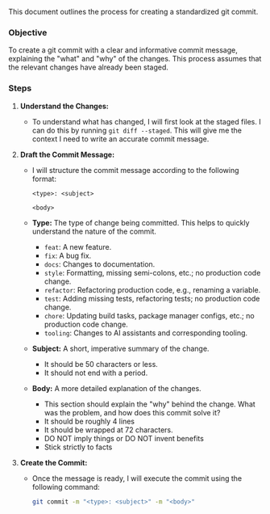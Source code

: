 This document outlines the process for creating a standardized git commit.

### Objective
To create a git commit with a clear and informative commit message, explaining the "what" and "why" of the changes. This process assumes that the relevant changes have already been staged.

### Steps

1.  **Understand the Changes:**
    *   To understand what has changed, I will first look at the staged files. I can do this by running `git diff --staged`. This will give me the context I need to write an accurate commit message.

2.  **Draft the Commit Message:**
    *   I will structure the commit message according to the following format:

        ```
        <type>: <subject>

        <body>
        ```

    *   **Type:** The type of change being committed. This helps to quickly understand the nature of the commit.
        *   `feat`: A new feature.
        *   `fix`: A bug fix.
        *   `docs`: Changes to documentation.
        *   `style`: Formatting, missing semi-colons, etc.; no production code change.
        *   `refactor`: Refactoring production code, e.g., renaming a variable.
        *   `test`: Adding missing tests, refactoring tests; no production code change.
        *   `chore`: Updating build tasks, package manager configs, etc.; no production code change.
        *   `tooling`: Changes to AI assistants and corresponding tooling.

    *   **Subject:** A short, imperative summary of the change.
        *   It should be 50 characters or less.
        *   It should not end with a period.

    *   **Body:** A more detailed explanation of the changes.
        *   This section should explain the "why" behind the change. What was the problem, and how does this commit solve it?
        *   It should be roughly 4 lines
        *   It should be wrapped at 72 characters.
        *   DO NOT imply things or DO NOT invent benefits
        *   Stick strictly to facts

3.  **Create the Commit:**
    *   Once the message is ready, I will execute the commit using the following command:
        ```bash
        git commit -m "<type>: <subject>" -m "<body>"
        ```
